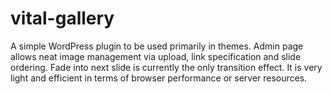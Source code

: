 vital-gallery
=============

A simple WordPress plugin to be used primarily in themes. 
Admin page allows neat image management via upload, link specification and slide ordering.
Fade into next slide is currently the only transition effect. 
It is very light and efficient in terms of browser performance or server resources.
